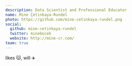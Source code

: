 ```yaml
---
description: Data Scientist and Professional Educator
name: Mine Çetinkaya-Rundel
photo: https://github.com/mine-cetinkaya-rundel.png
social:
  github: mine-cetinkaya-rundel
  twitter: minebocek
  website: http://mine-cr.com/
team: true
---
```


likes :kissing_cat:, will :airplane:
